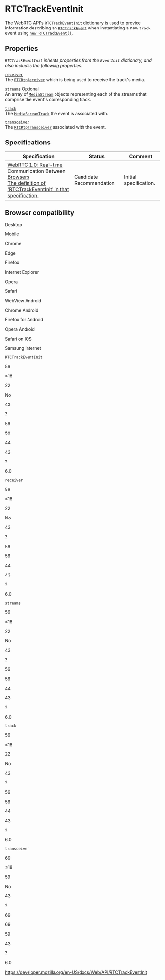 RTCTrackEventInit
=================

The WebRTC API's `RTCTrackEventInit` dictionary is used to provide information describing an [`RTCTrackEvent`](rtctrackevent) when instantiating a new `track` event using [`new RTCTrackEvent()`](rtctrackevent/rtctrackevent).

Properties
----------

*`RTCTrackEventInit` inherits properties from the <span class="page-not-created">`EventInit`</span> dictionary, and also includes the following properties:*

[`receiver`](rtctrackeventinit/receiver)  
The [`RTCRtpReceiver`](rtcrtpreceiver) which is being used to receive the track's media.

 [`streams`](rtctrackeventinit/streams) <span class="badge inline optional">Optional</span>   
An array of [`MediaStream`](mediastream) objects representing each of the streams that comprise the event's corresponding track.

[`track`](rtctrackeventinit/track)  
The [`MediaStreamTrack`](mediastreamtrack) the event is associated with.

[`transceiver`](rtctrackevent/transceiver)  
The [`RTCRtpTransceiver`](rtcrtptransceiver) associated with the event.

Specifications
--------------

<table><thead><tr class="header"><th>Specification</th><th>Status</th><th>Comment</th></tr></thead><tbody><tr class="odd"><td><a href="https://w3c.github.io/webrtc-pc/#dom-rtctrackeventinit">WebRTC 1.0: Real-time Communication Between Browsers<br />
<span class="small">The definition of 'RTCTrackEventInit' in that specification.</span></a></td><td><span class="spec-cr">Candidate Recommendation</span></td><td>Initial specification.</td></tr></tbody></table>

Browser compatibility
---------------------

Desktop

Mobile

Chrome

Edge

Firefox

Internet Explorer

Opera

Safari

WebView Android

Chrome Android

Firefox for Android

Opera Android

Safari on IOS

Samsung Internet

`RTCTrackEventInit`

56

≤18

22

No

43

?

56

56

44

43

?

6.0

`receiver`

56

≤18

22

No

43

?

56

56

44

43

?

6.0

`streams`

56

≤18

22

No

43

?

56

56

44

43

?

6.0

`track`

56

≤18

22

No

43

?

56

56

44

43

?

6.0

`transceiver`

69

≤18

59

No

43

?

69

69

59

43

?

6.0

<a href="https://developer.mozilla.org/en-US/docs/Web/API/RTCTrackEventInit" class="_attribution-link">https://developer.mozilla.org/en-US/docs/Web/API/RTCTrackEventInit</a>
